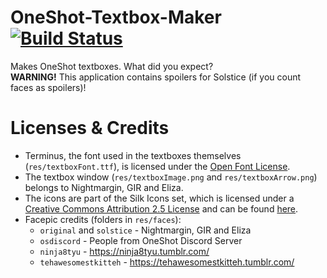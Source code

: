 # OneShot-Textbox-Maker [![Build Status](https://travis-ci.org/Leo40Git/OneShot-Textbox-Maker.svg?branch=master)](https://travis-ci.org/Leo40Git/OneShot-Textbox-Maker)
Makes OneShot textboxes. What did you expect?  
**WARNING!** This application contains spoilers for Solstice (if you count faces as spoilers)!
# Licenses & Credits
- Terminus, the font used in the textboxes themselves (`res/textboxFont.ttf`), is licensed under the [Open Font License](http://scripts.sil.org/OFL).
- The textbox window (`res/textboxImage.png` and `res/textboxArrow.png`) belongs to Nightmargin, GIR and Eliza.
- The icons are part of the Silk Icons set, which is licensed under a [Creative Commons Attribution 2.5 License](https://creativecommons.org/licenses/by/2.5/) and can be found [here](http://www.famfamfam.com/lab/icons/silk/).
- Facepic credits (folders in `res/faces`):
    - `original` and `solstice` - Nightmargin, GIR and Eliza
    - `osdiscord` - People from OneShot Discord Server
    - `ninja8tyu` - https://ninja8tyu.tumblr.com/
    - `tehawesomestkitteh` - https://tehawesomestkitteh.tumblr.com/
